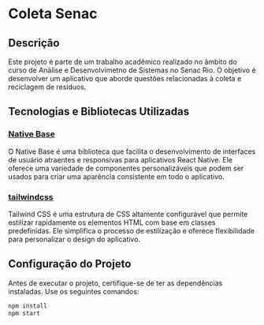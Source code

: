 # Coleta Senac

## Descrição
Este projeto é parte de um trabalho acadêmico realizado no âmbito do curso de Análise e Desenvolvimetno de Sistemas no Senac Rio. O objetivo é desenvolver um aplicativo que aborde questões relacionadas à coleta e reciclagem de resíduos.

## Tecnologias e Bibliotecas Utilizadas

### [Native Base](https://nativebase.io/)
O Native Base é uma biblioteca que facilita o desenvolvimento de interfaces de usuário atraentes e responsivas para aplicativos React Native. Ele oferece uma variedade de componentes personalizáveis que podem ser usados para criar uma aparência consistente em todo o aplicativo.

### [tailwindcss](https://tailwindcss.com/)
Tailwind CSS é uma estrutura de CSS altamente configurável que permite estilizar rapidamente os elementos HTML com base em classes predefinidas. Ele simplifica o processo de estilização e oferece flexibilidade para personalizar o design do aplicativo.

## Configuração do Projeto
Antes de executar o projeto, certifique-se de ter as dependências instaladas. Use os seguintes comandos:

```bash
npm install
npm start

